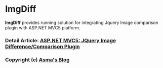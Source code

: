 # ImgDiff
**ImgDiff** provides running solution for integrating Jquery Image comparison plugin with ASP.NET MVC5 platform.

### Detail Article: [ASP.NET MVC5: JQuery Image Difference/Comparison Plugin](http://bit.ly/2xg04Sw)

### Copyright (c) [Asma's Blog](https://www.asmak9.com/)

